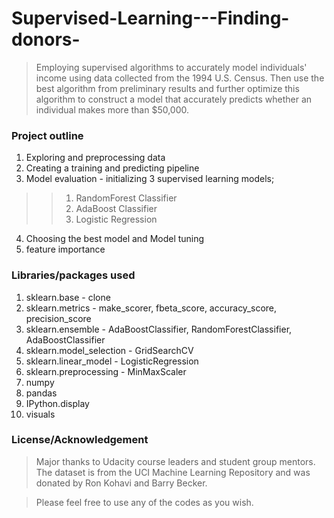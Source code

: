 # Supervised-Learning---Finding-donors-
> Employing supervised algorithms to accurately model individuals' income using data collected from the 1994 U.S. Census. 
> Then use the best algorithm from preliminary results and further optimize this algorithm to construct a model that accurately predicts whether an individual makes more than $50,000. 

### Project outline

1. Exploring and preprocessing data
2. Creating a training and predicting pipeline
3. Model evaluation - initializing 3 supervised learning models;
> > 1. RandomForest Classifier
> > 2. AdaBoost Classifier
> > 3. Logistic Regression
4. Choosing the best model and Model tuning
5. feature importance

### Libraries/packages used

1. sklearn.base - clone
2. sklearn.metrics - make_scorer, fbeta_score, accuracy_score, precision_score
3. sklearn.ensemble - AdaBoostClassifier, RandomForestClassifier, AdaBoostClassifier
4. sklearn.model_selection - GridSearchCV
5. sklearn.linear_model - LogisticRegression
6. sklearn.preprocessing - MinMaxScaler
7. numpy
8. pandas
9. IPython.display
10. visuals

### License/Acknowledgement
> Major thanks to Udacity course leaders and student group mentors. The dataset is from the UCI Machine Learning Repository and was donated by Ron Kohavi and Barry Becker.

> Please feel free to use any of the codes as you wish. 
